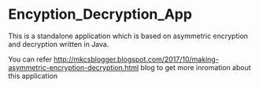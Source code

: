 # Encyption_Decryption_App
This is a standalone application which is based on asymmetric encryption and decryption written in Java.

You can refer http://mkcsblogger.blogspot.com/2017/10/making-asymmetric-encryption-decryption.html blog to get more inromation about this application
